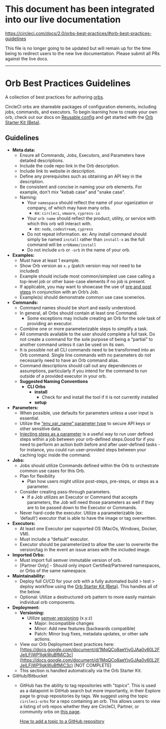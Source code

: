 # This document has been integrated into our live documentation
https://circleci.com/docs/2.0/orbs-best-practices/#orb-best-practices-guidelines

This file is no longer going to be updated but will remain up for the time being to redirect users to the new live documentation. Please submit all PRs against the live docs.

---

# Orb Best Practices Guidelines
A collection of best practices for authoring [orbs](https://circleci.com/docs/2.0/orb-intro/#section=configuration).

CircleCI orbs are shareable packages of configuration elements, including jobs, commands, and executors. To begin learning how to create your own orb, check out our docs on [Reusable config](https://circleci.com/docs/2.0/reusing-config/) and get started with the [Orb Starter Kit (Beta)](https://github.com/CircleCI-Public/orb-starter-kit).


## Guidelines



*   **Meta data:**
    *   Ensure all Commands, Jobs, Executors, and Parameters have detailed descriptions.
    *   Include the code repo link in the Orb description.
    *   Include link to website in description.
    *   Define any prerequisites such as obtaining an API key in the description.
    *   Be consistent and concise in naming your orb elements. For example, don't mix "kebab case" and "snake case".
    *   Naming:
        * Your `namespace` should reflect the name of your oganization or company, of which may have many orbs.
            *   ex: `circleci`, `vmware`, `cypress-io`
        * Your `orb name` should reflect the product, utility, or service with which this orb will interact with.
            *   ex: `node`, `codestream`, `cypress`
        *  Do not repeat information. ex: Any install command should simply be named `install` rather than `install-x` as the full command will be `orbName/install`
        * Do not include `orb` or `-orb` in the name of your orb.
*   **Examples:**
    *   Must have at least 1 example.
    *   Show Orb version as `x.y` (patch version may not need to be included)
    *   Example should include most common/simplest use case calling a top-level job or other base-case elements if no job is present.
    *   If applicable, you may want to showcase the use of [pre and post steps](https://circleci.com/docs/2.0/reusing-config/#using-pre-and-post-steps) in conjunction with an Orb’s Job. 
    *   Example(s) should demonstrate common use case scenerios.
*   **Commands:**
    *   Command names should be short and easily understood.
    *   In general, all Orbs should contain at least one Command. 
        *   Some exceptions may include creating an Orb for the sole task of providing an executor.
    *   Combine one or more parameterizable steps to simplify a task.
    *   All commands available to the user should complete a full task. Do not create a command for the sole purpose of being a “partial” to another command unless it can be used on its own.
    *   It is possible not all CLI commands need to be transformed into an Orb command. Single line commands with no parameters do not necessarily need to have an Orb command alias.
    *   Command descriptions should call out any dependencies or assumptions, particularly if you intend for the command to run outside of a provided executor in your orb.
    *   **Suggested Naming Conventions**
        *   **CLI Orbs**
            *   **install**
                *   Check for and install the tool if it is not currently installed
            *   **setup**
*   **Parameters:**
    *   When possible, use defaults for parameters unless a user input is essential.
    *   Utilize the [“env_var_name” parameter type](https://circleci.com/docs/2.0/reusing-config/#environment-variable-name) to secure API keys or other sensitive data. 
    *   [Injecting steps as a parameter](https://circleci.com/docs/2.0/reusing-config/#steps) is a useful way to run user defined steps within a job between your orb-defined steps.Good for if you need to perform an action both before and after user-defined tasks - for instance, you could run user-provided steps between your caching logic inside the command.
*   **Jobs:**
    *   Jobs should utilize Commands defined within the Orb to orchestrate common use cases for this Orb.
    *   Plan for flexibility
        *   Plan how users might utilize post-steps, pre-steps, or steps as a parameter.
    *   Consider creating pass-through parameters. 
        *   If a Job utilizes an Executor or Command that accepts parameters, the Job will need those parameters as well if they are to be passed down to the Executor or Commands.
    *   Never hard-code the executor. Utilize a parameterizable (ex: ‘default’) executor that is able to have the image or tag overwritten.
*   **Executors:**
    *   At least one Executor per supported OS (MacOs, Windows, Docker, VM).
    *   Must include a “default” executor.
    *   Executor should be parameterized to allow the user to overwrite the version/tag in the event an issue arises with the included image.
*   **Imported Orbs:**
    *   Must import full semver immutable version of orb.
    *   [Partner Only] - Should only import Certified/Partnered namespaces, or Orbs of the same namespace.
*   **Maintainability:**
    *   Deploy full CI/CD for your orb with a fully automated build > test > deploy workflow using the [Orb Starter Kit (Beta)](https://github.com/CircleCI-Public/orb-starter-kit). This handles all of the below.
    *   Optional: Utilize a destructured orb pattern to more easily maintain individual orb components.
*   **Deployment:**
    *   **Versioning:**
        *   Utilize [semver versioning](https://semver.org/) (x.y.z)
            *   Major: Incompatible changes
            *   Minor: Add new features (backwards compatible)
            *   Patch: Minor bug fixes, metadata updates, or other safe actions.
    *   View our Orb Deployment best practices here: [https://docs.google.com/document/d/1MqQCo8aeYjvGJAa0v60L2FJelLFjWP1IgkWuBfMiC3c](https://docs.google.com/document/d/1MqQCo8aeYjvGJAa0v60L2FJelLFjWP1IgkWuBfMiC3c) [NOT COMPLETE]
    *   This section is handled automatically via the Orb Starter Kit.
* GitHub/Bitbucket
    * GitHub has the ability to tag repositories with "_topics_". This is used as a datapoint in GitHub search but more importantly, in their Explore page to group repositories by tags. We suggest using the topic `circleci-orbs` for a repo containing an orb. This allows users to view a listing of orb repos whether they are CircleCI, Partner, or community orbs on [this page](https://github.com/topics/circleci-orbs).

      [How to add a topic to a GitHub repository](https://help.github.com/en/articles/classifying-your-repository-with-topics)
